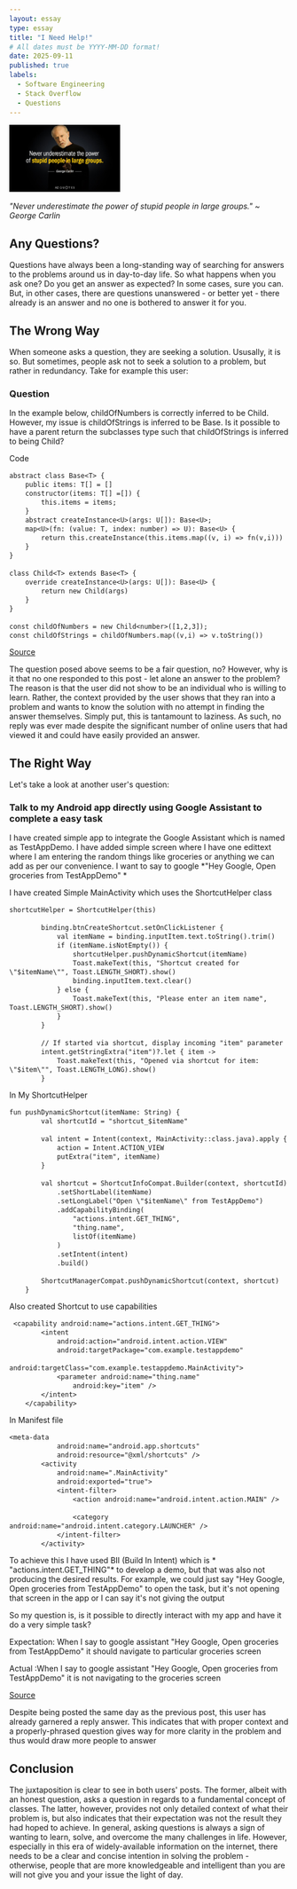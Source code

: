 ```yaml
---
layout: essay
type: essay
title: "I Need Help!"
# All dates must be YYYY-MM-DD format!
date: 2025-09-11
published: true
labels:
  - Software Engineering
  - Stack Overflow
  - Questions
---
```


<img width="200px" class="rounded float-start pe-4" src="../img/i-need-help-quote.jpg">

*"Never underestimate the power of stupid people in large groups." ~ George Carlin*

## Any Questions?

Questions have always been a long-standing way of searching for answers to the problems around us in day-to-day life. So what happens when you ask one? Do you get an answer as expected? In some cases, sure you can. But, in other cases, there are questions unanswered - or better yet - there already is an answer and no one is bothered to answer it for you.

## The Wrong Way

When someone asks a question, they are seeking a solution. Ususally, it is so. But sometimes, people ask not to seek a solution to a problem, but rather in redundancy. Take for example this user:

### Question

In the example below, childOfNumbers is correctly inferred to be Child<number>. However, my issue is childOfStrings is inferred to be Base<string>. Is it possible to have a parent return the subclasses type such that childOfStrings is inferred to being Child<string>?

Code
```
abstract class Base<T> {
    public items: T[] = []
    constructor(items: T[] =[]) {
        this.items = items;
    }
    abstract createInstance<U>(args: U[]): Base<U>;
    map<U>(fn: (value: T, index: number) => U): Base<U> {
        return this.createInstance(this.items.map((v, i) => fn(v,i)))
    }
}

class Child<T> extends Base<T> {
    override createInstance<U>(args: U[]): Base<U> {
        return new Child(args)
    }
}

const childOfNumbers = new Child<number>([1,2,3]);
const childOfStrings = childOfNumbers.map((v,i) => v.toString())
```
[Source](https://stackoverflow.com/questions/79762418/return-subclass-type-from-parent-function)

The question posed above seems to be a fair question, no? However, why is it that no one responded to this post - let alone an answer to the problem? The reason is that the user did not show to be an individual who is willing to learn. Rather, the context provided by the user shows that they ran into a problem and wants to know the solution with no attempt in finding the answer themselves. Simply put, this is tantamount to laziness. As such, no reply was ever made despite the significant number of online users that had viewed it and could have easily provided an answer.

## The Right Way

Let's take a look at another user's question:

### Talk to my Android app directly using Google Assistant to complete a easy task

I have created simple app to integrate the Google Assistant which is named as TestAppDemo. I have added simple screen where I have one edittext where I am entering the random things like groceries or anything we can add as per our convenience. I want to say to google *"Hey Google, Open groceries from TestAppDemo" *

I have created Simple MainActivity which uses the ShortcutHelper class

```
shortcutHelper = ShortcutHelper(this)

        binding.btnCreateShortcut.setOnClickListener {
            val itemName = binding.inputItem.text.toString().trim()
            if (itemName.isNotEmpty()) {
                shortcutHelper.pushDynamicShortcut(itemName)
                Toast.makeText(this, "Shortcut created for \"$itemName\"", Toast.LENGTH_SHORT).show()
                binding.inputItem.text.clear()
            } else {
                Toast.makeText(this, "Please enter an item name", Toast.LENGTH_SHORT).show()
            }
        }

        // If started via shortcut, display incoming "item" parameter
        intent.getStringExtra("item")?.let { item ->
            Toast.makeText(this, "Opened via shortcut for item: \"$item\"", Toast.LENGTH_LONG).show()
        }
```

In My ShortcutHelper

```
fun pushDynamicShortcut(itemName: String) {
        val shortcutId = "shortcut_$itemName"

        val intent = Intent(context, MainActivity::class.java).apply {
            action = Intent.ACTION_VIEW
            putExtra("item", itemName)
        }

        val shortcut = ShortcutInfoCompat.Builder(context, shortcutId)
            .setShortLabel(itemName)
            .setLongLabel("Open \"$itemName\" from TestAppDemo")
            .addCapabilityBinding(
                "actions.intent.GET_THING",
                "thing.name",
                listOf(itemName)
            )
            .setIntent(intent)
            .build()

        ShortcutManagerCompat.pushDynamicShortcut(context, shortcut)
    }
```

Also created Shortcut to use capabilities

```
 <capability android:name="actions.intent.GET_THING">
        <intent
            android:action="android.intent.action.VIEW"
            android:targetPackage="com.example.testappdemo"
            android:targetClass="com.example.testappdemo.MainActivity">
            <parameter android:name="thing.name"
                android:key="item" />
        </intent>
    </capability>
```

In Manifest file

```
<meta-data
            android:name="android.app.shortcuts"
            android:resource="@xml/shortcuts" />
        <activity
            android:name=".MainActivity"
            android:exported="true">
            <intent-filter>
                <action android:name="android.intent.action.MAIN" />

                <category android:name="android.intent.category.LAUNCHER" />
            </intent-filter>
        </activity>
```

To achieve this I have used BII (Build In Intent) which is * "actions.intent.GET_THING"* to develop a demo, but that was also not producing the desired results. For example, we could just say "Hey Google, Open groceries from TestAppDemo" to open the task, but it's not opening that screen in the app or I can say it's not giving the output

So my question is, is it possible to directly interact with my app and have it do a very simple task?

Expectation: When I say to google assistant "Hey Google, Open groceries from TestAppDemo" it should navigate to particular groceries screen

Actual :When I say to google assistant "Hey Google, Open groceries from TestAppDemo" it is not navigating to the groceries screen

[Source](https://stackoverflow.com/questions/79762517/talk-to-my-android-app-directly-using-google-assistant-to-complete-a-easy-task)

Despite being posted the same day as the previous post, this user has already garnered a reply answer. This indicates that with proper context and a properly-phrased question gives way for more clarity in the problem and thus would draw more people to answer

## Conclusion

The juxtaposition is clear to see in both users' posts. The former, albeit with an honest question, asks a question in regards to a fundamental concept of classes. The latter, however, provides not only detailed context of what their problem is, but also indicates that their expectation was not the result they had hoped to achieve. In general, asking questions is always a sign of wanting to learn, solve, and overcome the many challenges in life. However, especially in this era of widely-available information on the internet, there needs to be a clear and concise intention in solving the problem - otherwise, people that are more knowledgeable and intelligent than you are will not give you and your issue the light of day.
